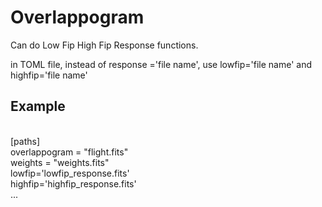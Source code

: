 ﻿# Overlappogram
Can do Low Fip High Fip Response functions.

in TOML file, instead of response ='file name', use lowfip='file name' and highfip='file name'

## Example 
<br/>
[paths]<br/>
overlappogram = "flight.fits"<br/>
weights = "weights.fits"<br/>
lowfip='lowfip_response.fits'<br/>
highfip='highfip_response.fits'<br/>
...<br/>
